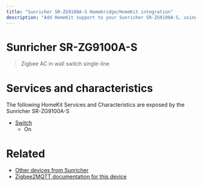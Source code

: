 ```yaml
---
title: "Sunricher SR-ZG9100A-S Homebridge/HomeKit integration"
description: "Add HomeKit support to your Sunricher SR-ZG9100A-S, using Homebridge, Zigbee2MQTT and homebridge-z2m."
---
```

<!---
This file has been GENERATED using src/docgen/docgen.ts
DO NOT EDIT THIS FILE MANUALLY!
-->
# Sunricher SR-ZG9100A-S
> Zigbee AC in wall switch single-line


# Services and characteristics
The following HomeKit Services and Characteristics are exposed by
the Sunricher SR-ZG9100A-S

* [Switch](../../switch.md)
  * On


# Related
* [Other devices from Sunricher](../index.md#sunricher)
* [Zigbee2MQTT documentation for this device](https://www.zigbee2mqtt.io/devices/SR-ZG9100A-S.html)
